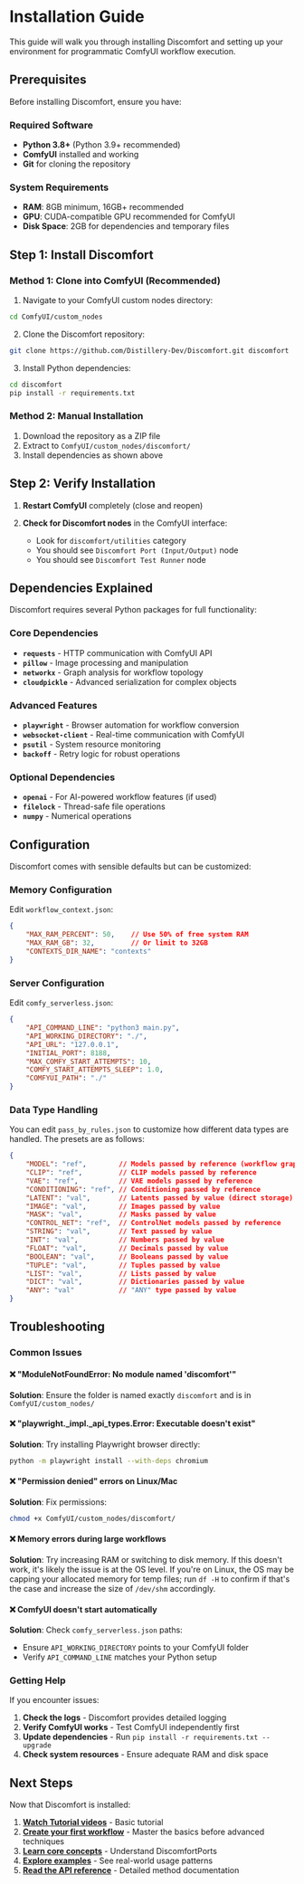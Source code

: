 # Installation Guide

This guide will walk you through installing Discomfort and setting up your environment for programmatic ComfyUI workflow execution.

## Prerequisites

Before installing Discomfort, ensure you have:

### Required Software
- **Python 3.8+** (Python 3.9+ recommended)
- **ComfyUI** installed and working
- **Git** for cloning the repository

### System Requirements
- **RAM**: 8GB minimum, 16GB+ recommended
- **GPU**: CUDA-compatible GPU recommended for ComfyUI
- **Disk Space**: 2GB for dependencies and temporary files

## Step 1: Install Discomfort

### Method 1: Clone into ComfyUI (Recommended)

1. Navigate to your ComfyUI custom nodes directory:
```bash
cd ComfyUI/custom_nodes
```

2. Clone the Discomfort repository:
```bash
git clone https://github.com/Distillery-Dev/Discomfort.git discomfort
```

3. Install Python dependencies:
```bash
cd discomfort
pip install -r requirements.txt
```

### Method 2: Manual Installation

1. Download the repository as a ZIP file
2. Extract to `ComfyUI/custom_nodes/discomfort/`
3. Install dependencies as shown above

## Step 2: Verify Installation

1. **Restart ComfyUI** completely (close and reopen)

2. **Check for Discomfort nodes** in the ComfyUI interface:
   - Look for `discomfort/utilities` category
   - You should see `Discomfort Port (Input/Output)` node
   - You should see `Discomfort Test Runner` node

## Dependencies Explained

Discomfort requires several Python packages for full functionality:

### Core Dependencies
- **`requests`** - HTTP communication with ComfyUI API
- **`pillow`** - Image processing and manipulation
- **`networkx`** - Graph analysis for workflow topology
- **`cloudpickle`** - Advanced serialization for complex objects

### Advanced Features
- **`playwright`** - Browser automation for workflow conversion
- **`websocket-client`** - Real-time communication with ComfyUI
- **`psutil`** - System resource monitoring
- **`backoff`** - Retry logic for robust operations

### Optional Dependencies
- **`openai`** - For AI-powered workflow features (if used)
- **`filelock`** - Thread-safe file operations
- **`numpy`** - Numerical operations

## Configuration

Discomfort comes with sensible defaults but can be customized:

### Memory Configuration
Edit `workflow_context.json`:
```json
{
    "MAX_RAM_PERCENT": 50,    // Use 50% of free system RAM
    "MAX_RAM_GB": 32,         // Or limit to 32GB
    "CONTEXTS_DIR_NAME": "contexts"
}
```

### Server Configuration  
Edit `comfy_serverless.json`:
```json
{
    "API_COMMAND_LINE": "python3 main.py",
    "API_WORKING_DIRECTORY": "./",
    "API_URL": "127.0.0.1",
    "INITIAL_PORT": 8188,
    "MAX_COMFY_START_ATTEMPTS": 10,
    "COMFY_START_ATTEMPTS_SLEEP": 1.0,
    "COMFYUI_PATH": "./"
}
```

### Data Type Handling
You can edit `pass_by_rules.json` to customize how different data types are handled. The presets are as follows:
```json
{
    "MODEL": "ref",        // Models passed by reference (workflow graphs)
    "CLIP": "ref",         // CLIP models passed by reference  
    "VAE": "ref",          // VAE models passed by reference
    "CONDITIONING": "ref", // Conditioning passed by reference
    "LATENT": "val",       // Latents passed by value (direct storage)
    "IMAGE": "val",        // Images passed by value
    "MASK": "val",         // Masks passed by value
    "CONTROL_NET": "ref",  // ControlNet models passed by reference
    "STRING": "val",       // Text passed by value
    "INT": "val",          // Numbers passed by value
    "FLOAT": "val",        // Decimals passed by value
    "BOOLEAN": "val",      // Booleans passed by value
    "TUPLE": "val",        // Tuples passed by value
    "LIST": "val",         // Lists passed by value
    "DICT": "val",         // Dictionaries passed by value
    "ANY": "val"           // "ANY" type passed by value
}
```

## Troubleshooting

### Common Issues

#### ❌ "ModuleNotFoundError: No module named 'discomfort'"
**Solution**: Ensure the folder is named exactly `discomfort` and is in `ComfyUI/custom_nodes/`

#### ❌ "playwright._impl._api_types.Error: Executable doesn't exist"
**Solution**: Try installing Playwright browser directly:
```bash
python -m playwright install --with-deps chromium
```

#### ❌ "Permission denied" errors on Linux/Mac
**Solution**: Fix permissions:
```bash
chmod +x ComfyUI/custom_nodes/discomfort/
```

#### ❌ Memory errors during large workflows
**Solution**: Try increasing RAM or switching to disk memory. If this doesn't work, it's likely the issue is at the OS level. If you're on Linux, the OS may be capping your allocated memory for temp files; run `df -H` to confirm if that's the case and increase the size of `/dev/shm` accordingly.

#### ❌ ComfyUI doesn't start automatically
**Solution**: Check `comfy_serverless.json` paths:
- Ensure `API_WORKING_DIRECTORY` points to your ComfyUI folder
- Verify `API_COMMAND_LINE` matches your Python setup

### Getting Help

If you encounter issues:

1. **Check the logs** - Discomfort provides detailed logging
2. **Verify ComfyUI works** - Test ComfyUI independently first  
3. **Update dependencies** - Run `pip install -r requirements.txt --upgrade`
4. **Check system resources** - Ensure adequate RAM and disk space

## Next Steps

Now that Discomfort is installed:

1. **[Watch Tutorial videos](./tutorial-basics/running-a-workflow)** - Basic tutorial
2. **[Create your first workflow](./examples/create-first-workflow)** - Master the basics before advanced techniques
3. **[Learn core concepts](./core-concepts/ports-and-context)** - Understand DiscomfortPorts
4. **[Explore examples](./examples/parameter-sweep)** - See real-world usage patterns
5. **[Read the API reference](./api/discomfort-class)** - Detailed method documentation